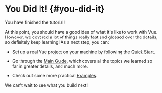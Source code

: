 # You Did It! {#you-did-it}

You have finished the tutorial!

At this point, you should have a good idea of what it's like to work with Vue. However, we covered a lot of things really fast and glossed over the details, so definitely keep learning! As a next step, you can:

- Set up a real Vue project on your machine by following the [Quick Start](/guide/quick-start).

- Go through the [Main Guide](/guide/essentials/application), which covers all the topics we learned so far in greater details, and much more.

- Check out some more practical [Examples](/examples/).

We can't wait to see what you build next!
